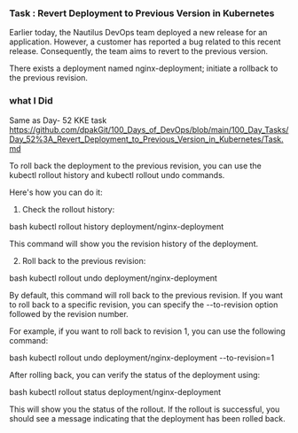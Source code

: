 ### Task : Revert Deployment to Previous Version in Kubernetes

Earlier today, the Nautilus DevOps team deployed a new release for an application. However, a customer has reported a bug related to this recent release. Consequently, the team aims to revert to the previous version.

There exists a deployment named nginx-deployment; initiate a rollback to the previous revision.

### what I Did

Same as Day- 52 KKE task
https://github.com/dpakGit/100_Days_of_DevOps/blob/main/100_Day_Tasks/Day_52%3A_Revert_Deployment_to_Previous_Version_in_Kubernetes/Task.md

To roll back the deployment to the previous revision, you can use the kubectl rollout history and kubectl rollout undo commands.

Here's how you can do it:

1. Check the rollout history:


bash
kubectl rollout history deployment/nginx-deployment


This command will show you the revision history of the deployment.

2. Roll back to the previous revision:


bash
kubectl rollout undo deployment/nginx-deployment


By default, this command will roll back to the previous revision. If you want to roll back to a specific revision, you can specify the --to-revision option followed by the revision number.

For example, if you want to roll back to revision 1, you can use the following command:


bash
kubectl rollout undo deployment/nginx-deployment --to-revision=1


After rolling back, you can verify the status of the deployment using:


bash
kubectl rollout status deployment/nginx-deployment


This will show you the status of the rollout. If the rollout is successful, you should see a message indicating that the deployment has been rolled back.
